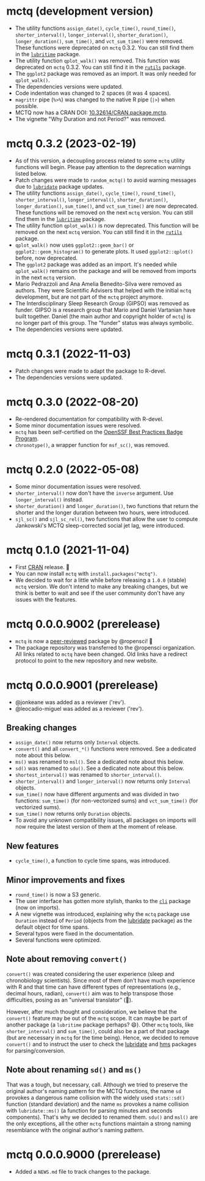 <!--- https://r-pkgs.org/release.html -->
<!--- https://devguide.ropensci.org/releasing.html -->
<!--- https://style.tidyverse.org/news.html -->
<!--- https://semver.org/ -->

# mctq (development version)

* The utility functions `assign_date()`, `cycle_time()`, `round_time()`,
  `shorter_interval()`, `longer_interval()`, `shorter_duration()`, 
  `longer_duration()`, `sum_time()`, and `vct_sum_time()` were removed. 
  These functions were deprecated on `mctq` 0.3.2. You can still 
  find them in the [`lubritime`](https://github.com/danielvartan/lubritime) package.
* The utility function `qplot_walk()` was removed. This function was deprecated 
  on `mctq` 0.3.2. You can still find it in the 
  [`rutils`](https://github.com/danielvartan/rutils) package.
* The `ggplot2` package was removed as an import. It was only needed for
  `qplot_walk()`.
* The dependencies versions were updated.
* Code indentation was changed to 2 spaces (it was 4 spaces).
* `magrittr` pipe (`%>%`) was changed to the native R pipe (`|>`) when possible.
* MCTQ now has a CRAN DOI: [10.32614/CRAN.package.mctq](https://doi.org/10.32614/CRAN.package.mctq).
* The vignette "Why Duration and not Period?" was removed.

# mctq 0.3.2 (2023-02-19)

* As of this version, a decoupling process related to some `mctq` utility
  functions will begin. Please pay attention to the deprecation warnings listed
  below.
* Patch changes were made to `random_mctq()` to avoid warning messages due
  to [`lubridate`](https://github.com/tidyverse/lubridate) package updates.
* The utility functions `assign_date()`, `cycle_time()`, `round_time()`,
  `shorter_interval()`, `longer_interval()`, `shorter_duration()`, 
  `longer_duration()`, `sum_time()`, and `vct_sum_time()` are now deprecated. 
  These functions will be removed on the next `mctq` version. You can still find
  them in the [`lubritime`](https://github.com/danielvartan/lubritime) package.
* The utility function `qplot_walk()` is now deprecated. This function will be
  removed on the next `mctq` version. You can still find it in the
  [`rutils`](https://github.com/danielvartan/rutils) package.
* `qplot_walk()` now uses `ggplot2::geom_bar()` or `ggplot2::geom_histogram()`
  to generate plots. It used `ggplot2::qplot()` before, now deprecated.
* The `ggplot2` package was added as an import. It's needed while `qplot_walk()`
  remains on the package and will be removed from imports in the next `mctq`
  version.
* Mario Pedrazzoli and Ana Amelia Benedito-Silva were removed as authors. They
  were Scientific Advisers that helped with the initial `mctq` development, but
  are not part of the `mctq` project anymore.
* The Interdisciplinary Sleep Research Group (GIPSO) was removed as funder.
  GIPSO is a research group that Mario and Daniel Vartanian have built together.
  Daniel (the main author and copyright holder of `mctq`) is no longer part of 
  this group. The "funder" status was always symbolic.
* The dependencies versions were updated.

# mctq 0.3.1 (2022-11-03)

* Patch changes were made to adapt the package to R-devel.
* The dependencies versions were updated.

# mctq 0.3.0 (2022-08-20)

* Re-rendered documentation for compatibility with R-devel.
* Some minor documentation issues were resolved.
* `mctq` has been self-certified on the [OpenSSF Best Practices Badge
  Program](https://bestpractices.coreinfrastructure.org/en).
* `chronotype()`, a wrapper function for `msf_sc()`, was removed.

# mctq 0.2.0 (2022-05-08)

* Some minor documentation issues were resolved.
* `shorter_interval()` now don't have the `inverse` argument. Use 
  `longer_interval()` instead.
* `shorter_duration()` and `longer_duration()`, two functions that return the 
  shorter and the longer duration between two hours, were introduced.
* `sjl_sc()` and `sjl_sc_rel()`, two functions that allow the user to compute 
  Jankowski's MCTQ sleep-corrected social jet lag, were introduced.

# mctq 0.1.0 (2021-11-04)

* First [CRAN](https://cran.r-project.org/package=mctq) release. 🎉
* You can now install `mctq` with `install.packages("mctq")`.
* We decided to wait for a little while before releasing a `1.0.0` (stable) 
  `mctq` version. We don't intend to make any breaking changes, but we think is
  better to wait and see if the user community don't have any issues with the
  features.

# mctq 0.0.0.9002 (prerelease)

* `mctq` is now a 
  [peer-reviewed](https://github.com/ropensci/software-review/issues/434) 
  package by @ropensci! 🎉
* The package repository was transferred to the @ropensci organization. All
  links related to `mctq` have been changed. Old links have a redirect protocol
  to point to the new repository and new website.

# mctq 0.0.0.9001 (prerelease)

* @jonkeane was added as a reviewer ('rev').
* @leocadio-miguel was added as a reviewer ('rev').

## Breaking changes

* `assign_date()` now returns only `Interval` objects.
* `convert()` and all `convert_*()` functions were removed. See a dedicated note
  about this below.
* `ms()` was renamed to `msl()`. See a dedicated note about this below.
* `sd()` was renamed to `sdu()`. See a dedicated note about this below.
* `shortest_interval()` was renamed to `shorter_interval()`.
* `shorter_interval()` and `longer_interval()` now returns only `Interval`
  objects.
* `sum_time()` now have different arguments and was divided in two functions:
  `sum_time()` (for non-vectorized sums) and `vct_sum_time()` (for vectorized
  sums).
* `sum_time()` now returns only `Duration` objects.
* To avoid any unknown compatibility issues, all packages on imports will now
  require the latest version of them at the moment of release.

## New features

* `cycle_time()`, a function to cycle time spans, was introduced.

## Minor improvements and fixes

* `round_time()` is now a S3 generic.
* The user interface has gotten more stylish, thanks to the
  [`cli`](https://cli.r-lib.org) package (now on imports).
* A new vignette was introduced, explaining why the `mctq` package use
  `Duration` instead of `Period` (objects from the
  [lubridate](https://lubridate.tidyverse.org/) package) as the default object
  for time spans.
* Several typos were fixed in the documentation.
* Several functions were optimized.

## Note about removing `convert()`

`convert()` was created considering the user experience (sleep and chronobiology
scientists). Since most of them don't have much experience with R and that time
can have different types of representations (e.g., decimal hours, radian),
`convert()` aim was to help transpose those difficulties, posing as an
"universal translator" (🖖).

However, after much thought and consideration, we believe that the `convert()`
feature may be out of the `mctq` scope. It can maybe be part of another package
(a `lubritime` package perhaps? 😄). Other `mctq` tools, like
`shorter_interval()` and `sum_time()`, could also be a part of that package (but
are necessary in `mctq` for the time being). Hence, we decided to remove
`convert()` and to instruct the user to check the
[lubridate](https://lubridate.tidyverse.org/) and
[hms](https://hms.tidyverse.org/) packages for parsing/conversion.

## Note about renaming `sd()` and `ms()`

That was a tough, but necessary, call. Although we tried to preserve the
original author's naming pattern for the MCTQ functions, the name `sd` provokes
a dangerous name collision with the widely used `stats::sd()` function (standard
deviation) and the name `ms` provokes a name collision with `lubridate::ms()`
(a function for parsing minutes and seconds components). That's why we
decided to renamed them. `sdu()` and `msl()` are the only exceptions, all the
other `mctq` functions maintain a strong naming resemblance with the original
author's naming pattern.

# mctq 0.0.0.9000 (prerelease)

* Added a `NEWS.md` file to track changes to the package.
